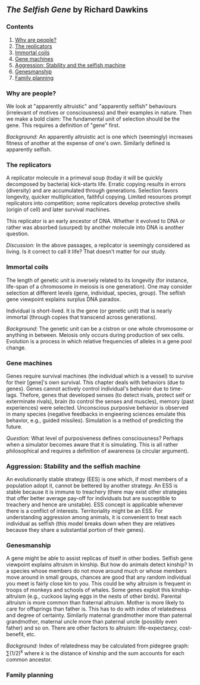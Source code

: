 ## _The Selfish Gene_ by Richard Dawkins

### Contents

1. [Why are people?](#why-are-people)
2. [The replicators](#the-replicators)
3. [Immortal coils](#immortal-coils)
4. [Gene machines](#gene-machines)
5. [Aggression: Stability and the selfish machine](#aggression-stability-and-the-selfish-machine)
6. [Genesmanship](#genesmanship)
7. [Family planning](#family-planning)

### Why are people?

We look at "apparently altruistic" and "apparently selfish" behaviours (irrelevant of motives or consciousness) and their examples in nature. Then we make a bold claim: The fundamental unit of selection should be the gene. This requires a definition of "gene" first.

_Background:_ An apparently altruistic act is one which (seemingly) increases fitness of another at the expense of one's own. Similarly defined is apparently selfish.

### The replicators

A replicator molecule in a primeval soup (today it will be quickly decomposed by bacteria) kick-starts life. Erratic copying results in errors (diversity) and are accumulated through generations. Selection favors longevity, quicker multiplication, faithful copying. Limited resources prompt replicators into competition; some replicators develop protective shells (origin of cell) and later survival machines.

This replicator is an early ancestor of DNA. Whether it evolved to DNA or rather was absorbed (usurped) by another molecule into DNA is another question.

_Discussion:_ In the above passages, a replicator is seemingly considered as living. Is it correct to call it life? That doesn't matter for our study.

### Immortal coils

The length of genetic unit is inversely related to its longevity (for instance, life-span of a chromosome in meiosis is one generation). One may consider selection at different levels (gene, individual, species, group). The seflish gene viewpoint explains surplus DNA paradox.

Individual is short-lived. It is the gene (or genetic unit) that is nearly immortal (through copies that transcend across generations).

_Background:_ The genetic unit can be a cistron or one whole chromosome or anything in between. Meiosis only occurs during production of sex cells. Evolution is a process in which relative frequencies of alleles in a gene pool change. 

### Gene machines

Genes require survival machines (the individual which is a vessel) to survive for their [gene]'s own survival. This chapter deals with behaviors (due to genes). Genes cannot actively control individual's behavior due to time-lags. Thefore, genes that developed senses (to detect rivals, protect self or exterminate rivals), brain (to control the senses and muscles), memory (past experiences) were selected. Unconscious purposive behavior is observed in many species (negative feedbacks in engieering sciences emulate this behavior, e.g., guided missiles). Simulation is a method of predicting the future.

_Question:_ What level of purposiveness defines consciousness? Perhaps when a simulator becomes aware that it is simulating. This is all rather philosophical and requires a definition of awareness (a circular argument).

### Aggression: Stability and the selfish machine

An evolutionarily stable strategy (EES) is one which, if most members of a population adopt it, cannot be bettered by another strategy. An ESS is stable because it is immune to treachery (there may exist other strategies that offer better average pay-off for individuals but are susceptible to treachery and hence are unstable). ESS concept is applicable whenever there is a conflict of interests. Territoriality might be an ESS. For understanding aggression among animals, it is convenient to treat each individual as selfish (this model breaks down when they are relatives because they share a substantial portion of their genes).

### Genesmanship

A gene might be able to assist replicas of itself in other bodies. Selfish gene viewpoint explains altruism in kinship. But how do animals detect kinship? In a species whose members do not move around much or whose members move around in small groups, chances are good that any random individual you meet is fairly close kin to you. This could be why altruism is frequent in troops of monkeys and schools of whales. Some genes exploit this kinship-altruism (e.g., cuckoos laying eggs in the nests of other birds). Parental altruism is more common than fraternal altruism. Mother is more likely to care for offsprings than father is. This has to do with index of relatedness and degree of certainty. Similarly maternal grandmother more than paternal grandmother, maternal uncle more than paternal uncle (possibly even father) and so on. There are other factors to altruism: life-expectancy, cost-benefit, etc.

_Background:_ Index of relatedness may be calculated from pidegree graph: $\sum (1/2)^k$ where $k$ is the distance of kinship and the sum accounts for each common ancestor.

### Family planning

